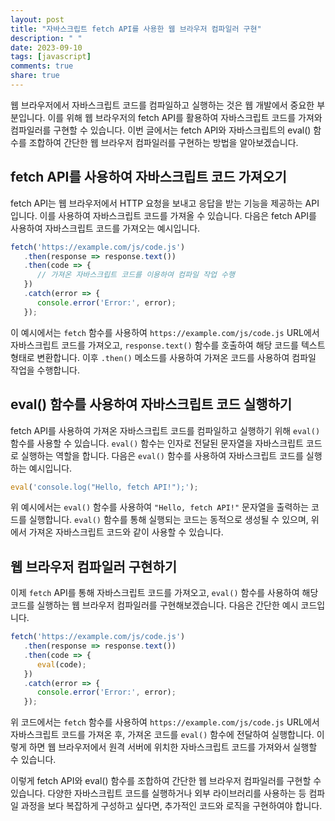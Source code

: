 ```yaml
---
layout: post
title: "자바스크립트 fetch API를 사용한 웹 브라우저 컴파일러 구현"
description: " "
date: 2023-09-10
tags: [javascript]
comments: true
share: true
---
```


웹 브라우저에서 자바스크립트 코드를 컴파일하고 실행하는 것은 웹 개발에서 중요한 부분입니다. 이를 위해 웹 브라우저의 fetch API를 활용하여 자바스크립트 코드를 가져와 컴파일러를 구현할 수 있습니다. 이번 글에서는 fetch API와 자바스크립트의 eval() 함수를 조합하여 간단한 웹 브라우저 컴파일러를 구현하는 방법을 알아보겠습니다.

## fetch API를 사용하여 자바스크립트 코드 가져오기

fetch API는 웹 브라우저에서 HTTP 요청을 보내고 응답을 받는 기능을 제공하는 API입니다. 이를 사용하여 자바스크립트 코드를 가져올 수 있습니다. 다음은 fetch API를 사용하여 자바스크립트 코드를 가져오는 예시입니다.

```javascript
fetch('https://example.com/js/code.js')
   .then(response => response.text())
   .then(code => {
      // 가져온 자바스크립트 코드를 이용하여 컴파일 작업 수행
   })
   .catch(error => {
      console.error('Error:', error);
   });
```

이 예시에서는 `fetch` 함수를 사용하여 `https://example.com/js/code.js` URL에서 자바스크립트 코드를 가져오고, `response.text()` 함수를 호출하여 해당 코드를 텍스트 형태로 변환합니다. 이후 `.then()` 메소드를 사용하여 가져온 코드를 사용하여 컴파일 작업을 수행합니다.

## eval() 함수를 사용하여 자바스크립트 코드 실행하기

fetch API를 사용하여 가져온 자바스크립트 코드를 컴파일하고 실행하기 위해 `eval()` 함수를 사용할 수 있습니다. `eval()` 함수는 인자로 전달된 문자열을 자바스크립트 코드로 실행하는 역할을 합니다. 다음은 `eval()` 함수를 사용하여 자바스크립트 코드를 실행하는 예시입니다.

```javascript
eval('console.log("Hello, fetch API!");');
```

위 예시에서는 `eval()` 함수를 사용하여 `"Hello, fetch API!"` 문자열을 출력하는 코드를 실행합니다. `eval()` 함수를 통해 실행되는 코드는 동적으로 생성될 수 있으며, 위에서 가져온 자바스크립트 코드와 같이 사용할 수 있습니다.

## 웹 브라우저 컴파일러 구현하기

이제 `fetch` API를 통해 자바스크립트 코드를 가져오고, `eval()` 함수를 사용하여 해당 코드를 실행하는 웹 브라우저 컴파일러를 구현해보겠습니다. 다음은 간단한 예시 코드입니다.

```javascript
fetch('https://example.com/js/code.js')
   .then(response => response.text())
   .then(code => {
      eval(code);
   })
   .catch(error => {
      console.error('Error:', error);
   });
```

위 코드에서는 `fetch` 함수를 사용하여 `https://example.com/js/code.js` URL에서 자바스크립트 코드를 가져온 후, 가져온 코드를 `eval()` 함수에 전달하여 실행합니다. 이렇게 하면 웹 브라우저에서 원격 서버에 위치한 자바스크립트 코드를 가져와서 실행할 수 있습니다.

이렇게 fetch API와 eval() 함수를 조합하여 간단한 웹 브라우저 컴파일러를 구현할 수 있습니다. 다양한 자바스크립트 코드를 실행하거나 외부 라이브러리를 사용하는 등 컴파일 과정을 보다 복잡하게 구성하고 싶다면, 추가적인 코드와 로직을 구현하여야 합니다.